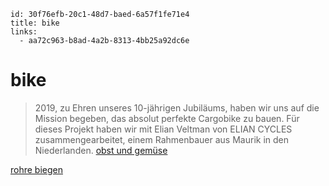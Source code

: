 ```
id: 30f76efb-20c1-48d7-baed-6a57f1fe71e4
title: bike
links:
  - aa72c963-b8ad-4a2b-8313-4bb25a92dc6e
```

# bike

> 2019, zu Ehren unseres 10-jährigen Jubiläums, haben wir uns auf die Mission begeben, das absolut perfekte Cargobike zu bauen. Für dieses Projekt haben wir mit Elian Veltman von ELIAN CYCLES zusammengearbeitet, einem Rahmenbauer aus Maurik in den Niederlanden.
[obst und gemüse][2]

[rohre biegen][1]

[1]: https://www.mtb-news.de/forum/t/rohrbiege-vorrichtung-wie-biegt-ihr.909468/
[2]: https://obstundgemuese.ch/articles/bike-check-ein-dunkelblaues-obst-and-gemuse-elian-cycles-ultimate-ecargo
